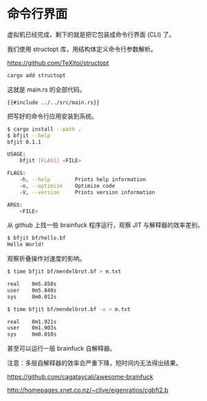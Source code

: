 # 命令行界面

虚拟机已经完成，剩下的就是把它包装成命令行界面 (CLI) 了。

我们使用 structopt 库，用结构体定义命令行参数解析。

<https://github.com/TeXitoi/structopt>

```bash
cargo add structopt
```

这就是 main.rs 的全部代码。

```rust,noplaypen
{{#include ../../src/main.rs}}
```

把写好的命令行应用安装到系统。

```bash
$ cargo install --path .
$ bfjit --help
bfjit 0.1.1

USAGE:
    bfjit [FLAGS] <FILE>

FLAGS:
    -h, --help        Prints help information
    -o, --optimize    Optimize code
    -V, --version     Prints version information

ARGS:
    <FILE> 
```

从 github 上找一些 brainfuck 程序运行，观察 JIT 与解释器的效率差别。

```bash
$ bfjit bf/hello.bf
Hello World!
```

观察折叠操作对速度的影响。

```bash
$ time bfjit bf/mendelbrot.bf > m.txt

real    0m5.858s
user    0m5.840s
sys     0m0.012s

$ time bfjit bf/mendelbrot.bf -o > m.txt

real    0m1.921s
user    0m1.903s
sys     0m0.010s
```

甚至可以运行一层 brainfuck 自解释器。

注意：多层自解释器的效率会严重下降，短时间内无法得出结果。

<https://github.com/cagataycali/awesome-brainfuck>

<http://homepages.xnet.co.nz/~clive/eigenratios/cgbfi2.b>

